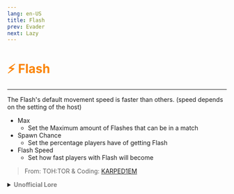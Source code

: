 ```yaml
---
lang: en-US
title: Flash
prev: Evader
next: Lazy
---
```


# <font color=#fb8404>⚡ <b>Flash</b></font> <Badge text="Helpful" type="tip" vertical="middle"/>
---

The Flash's default movement speed is faster than others. (speed depends on the setting of the host)
* Max
  * Set the Maximum amount of Flashes that can be in a match
* Spawn Chance
  * Set the percentage players have of getting Flash
* Flash Speed
  * Set how fast players with Flash will become

> From: TOH:TOR & Coding: [KARPED1EM](#)

<details>
<summary><b><font color=gray>Unofficial Lore</font></b></summary>

Placeholder: This role is a ROLE OH EM GOSH
> Submitted by: Member
</details>
